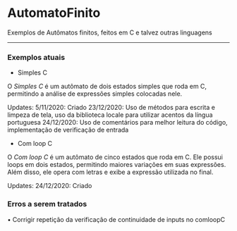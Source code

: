 # AutomatoFinito
Exemplos de Autômatos finitos, feitos em C e talvez outras linguagens

----
### Exemplos atuais
* Simples C

O *Simples C* é um autômato de dois estados simples que roda em C, permitindo a análise de expressões simples colocadas nele.



Updates:
5/11/2020: Criado
23/12/2020: Uso de métodos para escrita e limpeza de tela, uso da biblioteca locale para utilizar acentos da língua portuguesa
24/12/2020: Uso de comentários para melhor leitura do código, implementação de verificação de entrada
* Com loop C

O *Com loop C* é um autômato de cinco estados que roda em C. Ele possui loops em dois estados, permitindo maiores variações em suas expressões.
Além disso, ele opera com letras e exibe a expressão utilizada no final.

Updates:
24/12/2020: Criado

### Erros a serem tratados
• Corrigir repetição da verificação de continuidade de inputs no comloopC